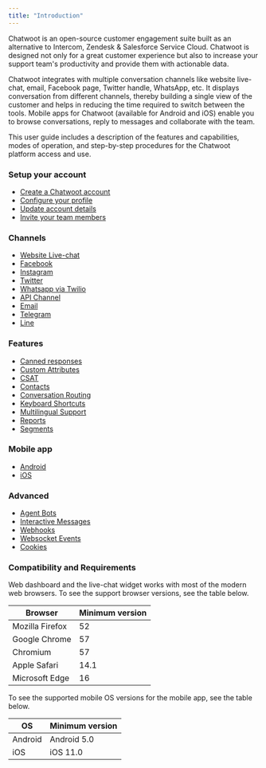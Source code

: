 ```yaml
---
title: "Introduction"
---
```


Chatwoot is an open-source customer engagement suite built as an alternative to Intercom, Zendesk & Salesforce Service Cloud. Chatwoot is designed not only for a great customer experience but also to increase your support team's productivity and provide them with actionable data.

Chatwoot integrates with multiple conversation channels like website live-chat, email, Facebook page, Twitter handle, WhatsApp, etc. It displays conversation from different channels, thereby building a single view of the customer and helps in reducing the time required to switch between the tools. Mobile apps for Chatwoot (available for Android and iOS) enable you to browse conversations, reply to messages and collaborate with the team.

This user guide includes a description of the features and capabilities, modes of operation, and step-by-step procedures for the Chatwoot platform access and use.

### Setup your account

- [Create a Chatwoot account](/docs/user-guide/setup-your-account/create-an-account)
- [Configure your profile](/docs/user-guide/setup-your-account/configure-your-profile)
- [Update account details](/docs/user-guide/setup-your-account/configure-account-details)
- [Invite your team members](/docs/user-guide/add-agent-settings)

### Channels

- [Website Live-chat](/docs/product/channels/live-chat/create-website-channel)
- [Facebook](/docs/product/channels/facebook)
- [Instagram](/docs/product/channels/instagram)
- [Twitter](/docs/product/channels/twitter)
- [Whatsapp via Twilio](/docs/product/channels/twilio-whatsapp-sms)
- [API Channel](/docs/product/channels/api/create-channel)
- [Email](/docs/product/channels/email/create-channel)
- [Telegram](/docs/product/channels/telegram)
- [Line](/docs/product/channels/line)

### Features

- [Canned responses](/docs/user-guide/features/canned-responses)
- [Custom Attributes](/docs/user-guide/features/custom-attributes)
- [CSAT](/docs/user-guide/features/csat)
- [Contacts](/docs/user-guide/contacts)
- [Conversation Routing](/docs/product/inbox/routing-conversations-round-robin)
- [Keyboard Shortcuts](/docs/user-guide/features/keyboard-shortcuts)
- [Multilingual Support](/docs/user-guide/features/multilingual-support)
- [Reports](/docs/user-guide/reports)
- [Segments](/docs/user-guide/features/segments)

### Mobile app

- [Android](/docs/product/mobile-app/android)
- [iOS](/docs/product/mobile-app/ios)

### Advanced

- [Agent Bots](/docs/product/others/agent-bots)
- [Interactive Messages](/docs/product/others/interactive-messages)
- [Webhooks](/docs/product/features/webhooks)
- [Websocket Events](/product/others/websocket-events)
- [Cookies](/product/others/cookies)

### Compatibility and Requirements

Web dashboard and the live-chat widget works with most of the modern web browsers. To see the support browser versions, see the table below.

| Browser         | Minimum version |
| --------------- | --------------- |
| Mozilla Firefox | 52              |
| Google Chrome   | 57              |
| Chromium        | 57              |
| Apple Safari    | 14.1            |
| Microsoft Edge  | 16              |

To see the supported mobile OS versions for the mobile app, see the table below.

| OS      | Minimum version |
| ------- | --------------- |
| Android | Android 5.0     |
| iOS     | iOS 11.0        |
